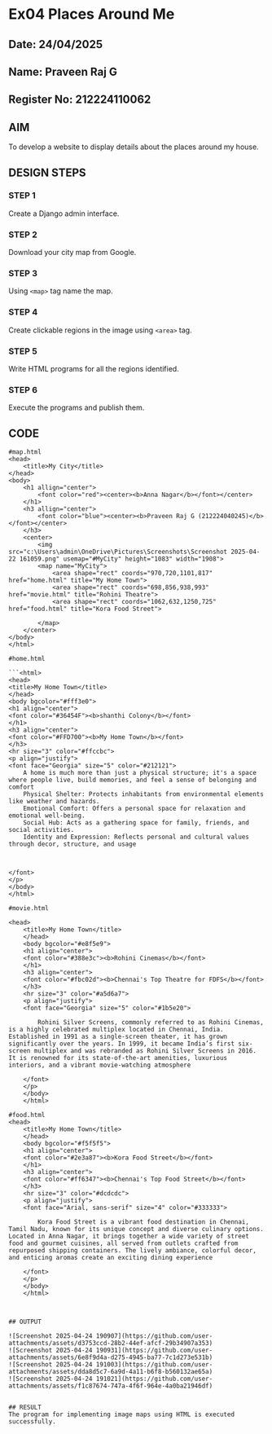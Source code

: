 # Ex04 Places Around Me
## Date: 24/04/2025
## Name: Praveen Raj G
## Register No: 212224110062

## AIM
To develop a website to display details about the places around my house.

## DESIGN STEPS

### STEP 1
Create a Django admin interface.

### STEP 2
Download your city map from Google.

### STEP 3
Using ```<map>``` tag name the map.

### STEP 4
Create clickable regions in the image using ```<area>``` tag.

### STEP 5
Write HTML programs for all the regions identified.

### STEP 6
Execute the programs and publish them.

## CODE
```
#map.html
<head>
    <title>My City</title>
</head>
<body>
    <h1 allign="center">
        <font color="red"><center><b>Anna Nagar</b></font></center>
    </h1>
    <h3 allign="center">
        <font color="blue"><center><b>Praveen Raj G (212224040245)</b></font></center>
    </h3>
    <center>
        <img src="c:\Users\admin\OneDrive\Pictures\Screenshots\Screenshot 2025-04-22 161059.png" usemap="#MyCity" height="1083" width="1908">
        <map name="MyCity">
            <area shape="rect" coords="970,720,1101,817" href="home.html" title="My Home Town">
            <area shape="rect" coords="698,856,938,993" href="movie.html" title="Rohini Theatre">
            <area shape="rect" coords="1062,632,1250,725" href="food.html" title="Kora Food Street">
            
        </map>
    </center>
</body>
</html>

#home.html

```<html>
<head>
<title>My Home Town</title>
</head>
<body bgcolor="#fff3e0">
<h1 align="center">
<font color="#36454F"><b>shanthi Colony</b></font>
</h1>
<h3 align="center">
<font color="#FFD700"><b>My Home Town</b></font>
</h3>
<hr size="3" color="#ffccbc">
<p align="justify">
<font face="Georgia" size="5" color="#212121">
    A home is much more than just a physical structure; it's a space where people live, build memories, and feel a sense of belonging and comfort
    Physical Shelter: Protects inhabitants from environmental elements like weather and hazards.
    Emotional Comfort: Offers a personal space for relaxation and emotional well-being.
    Social Hub: Acts as a gathering space for family, friends, and social activities.
    Identity and Expression: Reflects personal and cultural values through decor, structure, and usage



</font>
</p>
</body>
</html>

#movie.html 

<head>
    <title>My Home Town</title>
    </head>
    <body bgcolor="#e8f5e9">
    <h1 align="center">
    <font color="#388e3c"><b>Rohini Cinemas</b></font>
    </h1>
    <h3 align="center">
    <font color="#fbc02d"><b>Chennai's Top Theatre for FDFS</b></font>
    </h3>
    <hr size="3" color="#a5d6a7">
    <p align="justify">
    <font face="Georgia" size="5" color="#1b5e20">
    
        Rohini Silver Screens, commonly referred to as Rohini Cinemas, is a highly celebrated multiplex located in Chennai, India. Established in 1991 as a single-screen theater, it has grown significantly over the years. In 1999, it became India’s first six-screen multiplex and was rebranded as Rohini Silver Screens in 2016. It is renowned for its state-of-the-art amenities, luxurious interiors, and a vibrant movie-watching atmosphere
    
    </font>
    </p>
    </body>
    </html>

#food.html 
<head>
    <title>My Home Town</title>
    </head>
    <body bgcolor="#f5f5f5">
    <h1 align="center">
    <font color="#2e3a87"><b>Kora Food Street</b></font>
    </h1>
    <h3 align="center">
    <font color="#ff6347"><b>Chennai's Top Food Street</b></font>
    </h3>
    <hr size="3" color="#dcdcdc">
    <p align="justify">
    <font face="Arial, sans-serif" size="4" color="#333333">
    
        Kora Food Street is a vibrant food destination in Chennai, Tamil Nadu, known for its unique concept and diverse culinary options. Located in Anna Nagar, it brings together a wide variety of street food and gourmet cuisines, all served from outlets crafted from repurposed shipping containers. The lively ambiance, colorful decor, and enticing aromas create an exciting dining experience
    
    </font>
    </p>
    </body>
    </html>



## OUTPUT

![Screenshot 2025-04-24 190907](https://github.com/user-attachments/assets/d3753ccd-28b2-44ef-afcf-29b34907a353)
![Screenshot 2025-04-24 190931](https://github.com/user-attachments/assets/6e8f9d4a-d275-4945-ba77-7c1d273e531b)
![Screenshot 2025-04-24 191003](https://github.com/user-attachments/assets/dda8d5c7-6a9d-4a11-b6f8-b560132ae65a)
![Screenshot 2025-04-24 191021](https://github.com/user-attachments/assets/f1c87674-747a-4f6f-964e-4a0ba21946df)


## RESULT
The program for implementing image maps using HTML is executed successfully.

